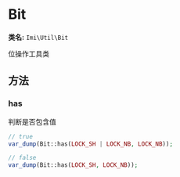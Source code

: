 # Bit

**类名:** `Imi\Util\Bit`

位操作工具类

## 方法

### has

判断是否包含值

```php
// true
var_dump(Bit::has(LOCK_SH | LOCK_NB, LOCK_NB));

// false
var_dump(Bit::has(LOCK_SH, LOCK_NB));
```